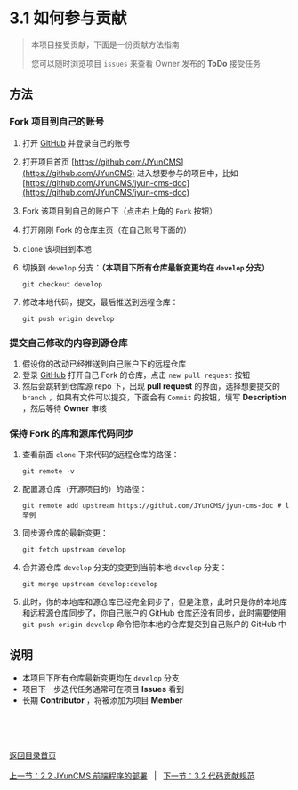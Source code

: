 # 3.1 如何参与贡献

> 本项目接受贡献，下面是一份贡献方法指南
>
> 您可以随时浏览项目 `issues` 来查看 Owner 发布的 **ToDo** 接受任务

## 方法

### Fork 项目到自己的账号

1. 打开 [GitHub](https://github.com) 并登录自己的账号

2. 打开项目首页 [https://github.com/JYunCMS](https://github.com/JYunCMS) 进入想要参与的项目中，比如 [https://github.com/JYunCMS/jyun-cms-doc](https://github.com/JYunCMS/jyun-cms-doc) 

3. Fork 该项目到自己的账户下（点击右上角的 `Fork` 按钮）

4. 打开刚刚 Fork 的仓库主页（在自己账号下面的）

5. `clone` 该项目到本地

6. 切换到 `develop` 分支：**（本项目下所有仓库最新变更均在 `develop` 分支）**

   `git checkout develop` 

7. 修改本地代码，提交，最后推送到远程仓库：

   `git push origin develop` 

### 提交自己修改的内容到源仓库

1. 假设你的改动已经推送到自己账户下的远程仓库
2. 登录 [GitHub](https://github.com) 打开自己 Fork 的仓库，点击 `new pull request` 按钮
3. 然后会跳转到仓库源 repo 下，出现 **pull request** 的界面，选择想要提交的 `branch` ，如果有文件可以提交，下面会有 `Commit` 的按钮，填写 **Description** ，然后等待 **Owner** 审核

### 保持 Fork 的库和源库代码同步

1. 查看前面 `clone` 下来代码的远程仓库的路径：

   `git remote -v` 

2. 配置源仓库（开源项目的）的路径：

   `git remote add upstream https://github.com/JYunCMS/jyun-cms-doc # l举例`

3. 同步源仓库的最新变更：

   `git fetch upstream develop` 

4. 合并源仓库 `develop` 分支的变更到当前本地 `develop` 分支：

   `git merge upstream develop:develop`

5. 此时，你的本地库和源仓库已经完全同步了，但是注意，此时只是你的本地库和远程源仓库同步了，你自己账户的 GitHub 仓库还没有同步，此时需要使用 `git push origin develop` 命令把你本地的仓库提交到自己账户的 GitHub 中

## 说明

- 本项目下所有仓库最新变更均在 `develop` 分支
- 项目下一步迭代任务通常可在项目 **Issues** 看到
- 长期 **Contributor** ，将被添加为项目 **Member** 



<br/><br/><br/>

<div id="bom">
    <a href="./README.md">返回目录首页</a>
</div>
<br>
<div id="bom">
    <a href="./2.2_install_front_end.md">上一节：2.2 JYunCMS 前端程序的部署</a>
    &nbsp;&nbsp;|&nbsp;&nbsp;
    <a href="./3.2_contribution_specification.md">下一节：3.2 代码贡献规范</a>
</div>

<link rel="stylesheet" rev="stylesheet" href="./assets/css/easy-ci.css" type="text/css"/>